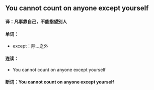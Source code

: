 ## You cannot count on anyone except yourself

#### 译：凡事靠自己，不能指望别人

#### 单词：

- except：除...之外

#### 连读：

- You cannot count on anyone except yourself

#### 断词：You cannot count on anyone except yourself
